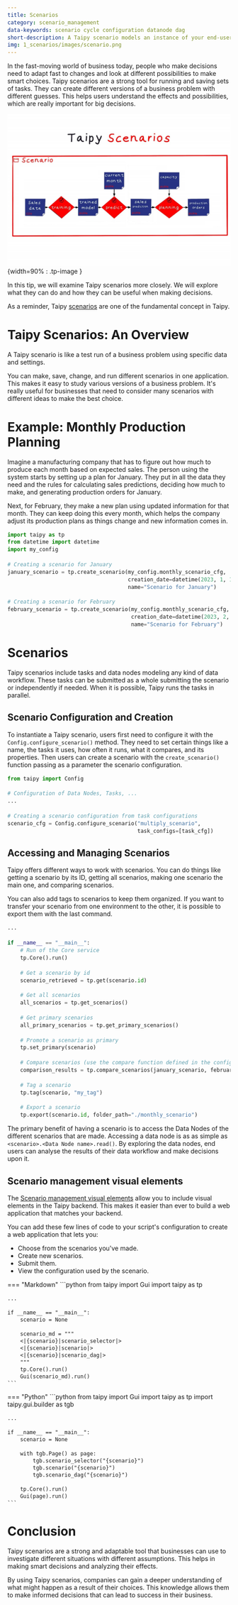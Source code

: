 ```yaml
---
title: Scenarios
category: scenario_management
data-keywords: scenario cycle configuration datanode dag
short-description: A Taipy scenario models an instance of your end-user business problem to solve on data and parameter sets.
img: 1_scenarios/images/scenario.png
---
```


In the fast-moving world of business today, people who make decisions need to adapt fast to
changes and look at different possibilities to make smart choices. Taipy scenarios are a strong
tool for running and saving sets of tasks. They can create different versions of a business
problem with different guesses. This helps users understand the effects and possibilities, which
are really important for big decisions.

![Scenarios](images/scenario.png){width=90% : .tp-image }

In this tip, we will examine Taipy scenarios more closely. We will explore what they can do
and how they can be useful when making decisions.

As a reminder, Taipy [scenarios](../../../manuals/userman/sdm/scenario/index.md) are one of the
fundamental concept in Taipy.

# Taipy Scenarios: An Overview

A Taipy scenario is like a test run of a business problem using specific data and settings.

You can make, save, change, and run different scenarios in one application. This makes it easy
to study various versions of a business problem. It's really useful for businesses that need to
consider many scenarios with different ideas to make the best choice.

# Example: Monthly Production Planning

Imagine a manufacturing company that has to figure out how much to produce each month based on
expected sales. The person using the system starts by setting up a plan for January. They put in
all the data they need and the rules for calculating sales predictions, deciding how much to
make, and generating production orders for January.

Next, for February, they make a new plan using updated information for that month. They can keep
doing this every month, which helps the company adjust its production plans as things change and
new information comes in.

```python
import taipy as tp
from datetime import datetime
import my_config

# Creating a scenario for January
january_scenario = tp.create_scenario(my_config.monthly_scenario_cfg,
                                      creation_date=datetime(2023, 1, 1),
                                      name="Scenario for January")

# Creating a scenario for February
february_scenario = tp.create_scenario(my_config.monthly_scenario_cfg,
                                       creation_date=datetime(2023, 2, 1),
                                       name="Scenario for February")
```

# Scenarios

Taipy scenarios include tasks and data nodes modeling any kind of data workflow. These tasks can
be submitted as a whole submitting the scenario or independently if needed. When it is
possible, Taipy runs the tasks in parallel.

## Scenario Configuration and Creation

To instantiate a Taipy scenario, users first need to configure it with the
`Config.configure_scenario()` method. They need to set certain things like a name, the tasks it
uses, how often it runs, what it compares, and its properties. Then users can create a scenario
with the `create_scenario()` function passing as a parameter the scenario configuration.

```python
from taipy import Config

# Configuration of Data Nodes, Tasks, ...
...

# Creating a scenario configuration from task configurations
scenario_cfg = Config.configure_scenario("multiply_scenario",
                                         task_configs=[task_cfg])
```

## Accessing and Managing Scenarios

Taipy offers different ways to work with scenarios. You can do things like getting a scenario by
its ID, getting all scenarios, making one scenario the main one, and comparing scenarios.

You can also add tags to scenarios to keep them organized. If you want to
transfer your scenario from one environment to the other,
it is possible to export them with the last command.

```python
...

if __name__ == "__main__":
    # Run of the Core service
    tp.Core().run()

    # Get a scenario by id
    scenario_retrieved = tp.get(scenario.id)

    # Get all scenarios
    all_scenarios = tp.get_scenarios()

    # Get primary scenarios
    all_primary_scenarios = tp.get_primary_scenarios()

    # Promote a scenario as primary
    tp.set_primary(scenario)

    # Compare scenarios (use the compare function defined in the configuration)
    comparison_results = tp.compare_scenarios(january_scenario, february_scenario, data_node_config_id="sales_predictions")

    # Tag a scenario
    tp.tag(scenario, "my_tag")

    # Export a scenario
    tp.export(scenario.id, folder_path="./monthly_scenario")
```

The primary benefit of having a scenario is to access the Data Nodes of the different scenarios
that are made. Accessing a data node is as as simple as `<scenario>.<Data Node name>.read()`.
By exploring the data nodes, end users can analyse the results of their data workflow and make decisions upon it.

## Scenario management visual elements

The
[Scenario management visual elements](../../../manuals/userman/gui/viselements/index.md#scenario-and-data-management-controls)
allow you to include visual elements in the Taipy backend. This makes it easier than ever to
build a web application that matches your backend.

You can add these few lines of code to your script's configuration to create a web application
that lets you:

- Choose from the scenarios you've made.
- Create new scenarios.
- Submit them.
- View the configuration used by the scenario.


=== "Markdown"
    ```python
    from taipy import Gui
    import taipy as tp

    ...

    if __name__ == "__main__":
        scenario = None

        scenario_md = """
        <|{scenario}|scenario_selector|>
        <|{scenario}|scenario|>
        <|{scenario}|scenario_dag|>
        """
        tp.Core().run()
        Gui(scenario_md).run()
    ```
=== "Python"
    ```python
    from taipy import Gui
    import taipy as tp
    import taipy.gui.builder as tgb

    ...

    if __name__ == "__main__":
        scenario = None

        with tgb.Page() as page:
            tgb.scenario_selector("{scenario}")
            tgb.scenario("{scenario}")
            tgb.scenario_dag("{scenario}")

        tp.Core().run()
        Gui(page).run()
    ```

# Conclusion

Taipy scenarios are a strong and adaptable tool that businesses can use to investigate different
situations with different assumptions. This helps in making smart decisions and analyzing their
effects.

By using Taipy scenarios, companies can gain a deeper understanding of what might happen as a
result of their choices. This knowledge allows them to make informed decisions that can lead to
success in their business.
